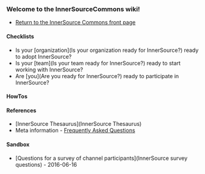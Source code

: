 ### Welcome to the InnerSourceCommons wiki!
* [Return to the InnerSource Commons front page](http://paypal.github.io/InnerSourceCommons/)

#### Checklists
* Is your [organization](Is your organization ready for InnerSource?) ready to adopt InnerSource?
* Is your [team](Is your team ready for InnerSource?) ready to start working with InnerSource?
* Are [you](Are you ready for InnerSource?) ready to participate in InnerSource?

#### HowTos

#### References
* [InnerSource Thesaurus](InnerSource Thesaurus)
* Meta information - [Frequently Asked Questions](FAQ)

#### Sandbox
* [Questions for a survey of channel participants](InnerSource survey questions) - 2016-06-16